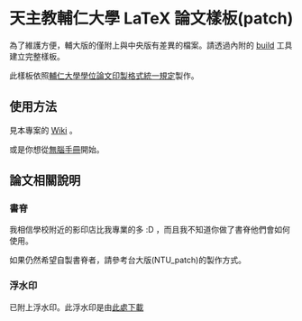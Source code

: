 # 天主教輔仁大學 LaTeX 論文樣板(patch)

為了維護方便，輔大版的僅附上與中央版有差異的檔案。請透過內附的 [build](https://github.com/sppmg/TW_Thesis_Template/wiki/%E7%84%A1%E8%85%A6%E6%89%8B%E5%86%8A#patch-%E7%89%88%E5%BB%BA%E7%AB%8B%E6%96%B9%E6%B3%95) 工具建立完整樣板。

此樣板依照[輔仁大學學位論文印製格式統一規定](http://docs.academic.fju.edu.tw/edulaw/學位論文印製格式統一規定.pdf)製作。

## 使用方法
見本專案的 [Wiki](https://github.com/sppmg/TW_Thesis_Template/wiki) 。

或是你想從[無腦手冊](https://github.com/sppmg/TW_Thesis_Template/wiki/%E7%84%A1%E8%85%A6%E6%89%8B%E5%86%8A)開始。

## 論文相關說明

### 書脊
我相信學校附近的影印店比我專業的多 :D ，而且我不知道你做了書脊他們會如何使用。

如果仍然希望自製書脊者，請參考台大版(NTU_patch)的製作方式。

### 浮水印

已附上浮水印。此浮水印是由[此處下載](http://web.lib.fju.edu.tw/chi/sites/default/files/image/watermark.jpg)

